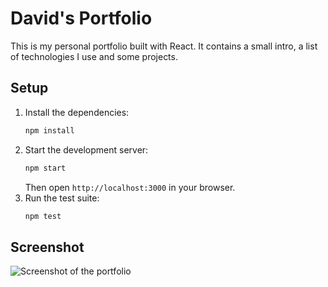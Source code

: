 # David's Portfolio

This is my personal portfolio built with React. It contains a small intro, a list of technologies I use and some projects.

## Setup

1. Install the dependencies:
   ```bash
   npm install
   ```
2. Start the development server:
   ```bash
   npm start
   ```
   Then open `http://localhost:3000` in your browser.
3. Run the test suite:
   ```bash
   npm test
   ```

## Screenshot

![Screenshot of the portfolio](docs/screenshot.jpg)
